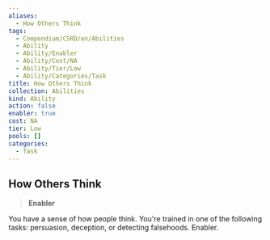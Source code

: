 ```yaml
---
aliases:
  - How Others Think
tags:
  - Compendium/CSRD/en/Abilities
  - Ability
  - Ability/Enabler
  - Ability/Cost/NA
  - Ability/Tier/Low
  - Ability/Categories/Task
title: How Others Think
collection: Abilities
kind: Ability
action: false
enabler: true
cost: NA
tier: Low
pools: []
categories:
  - Task
---
```

## How Others Think  
>**Enabler**
  
You have a sense of how people think. You're trained in one of the following tasks: persuasion, deception, or detecting falsehoods. Enabler.